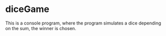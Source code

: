 # diceGame
This is a console program, where the program simulates a dice depending on the sum, the winner is chosen.
